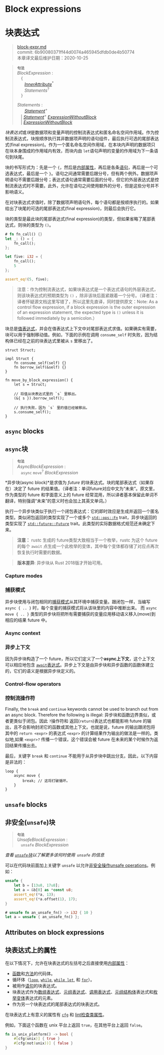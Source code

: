 # Block expressions
# 块表达式

>[block-expr.md](https://github.com/rust-lang/reference/blob/master/src/expressions/block-expr.md)\
>commit: 6b90080371ff44d0074a465945dfdb0de4b50774 \
>本章译文最后维护日期：2020-10-25

> **<sup>句法</sup>**\
> _BlockExpression_ :\
> &nbsp;&nbsp; `{`\
> &nbsp;&nbsp; &nbsp;&nbsp; [_InnerAttribute_]<sup>\*</sup>\
> &nbsp;&nbsp; &nbsp;&nbsp; _Statements_<sup>?</sup>\
> &nbsp;&nbsp; `}`
>
> _Statements_ :\
> &nbsp;&nbsp; &nbsp;&nbsp; [_Statement_]<sup>\+</sup>\
> &nbsp;&nbsp; | [_Statement_]<sup>\+</sup> [_ExpressionWithoutBlock_]\
> &nbsp;&nbsp; | [_ExpressionWithoutBlock_]

*块表达式*或*块*是数据项和变量声明的控制流表达式和匿名命名空间作用域。作为控制流表达式，块按顺序执行其非数据项声明的语句组件，最后执行可选的尾部表达式(final expression)。作为一个匿名命名空间作用域，在本块内声明的数据项只在块本身围成的作用域内有效，而块内由 `let`语句声明的变量的作用域为下一条语句到块尾。

块的书写形式为：先是一个 `{`，然后是[内部属性][inner attributes]，再后是各条[语句][statements]，再后是一个可选表达式，最后是一个 `}`。语句之间通常需要后跟分号，但有两个例外。数据项声明语句不需要后跟分号；表达式语句通常需要后面的分号，但它的外层表达式是控制流表达式时不需要。此外，允许在语句之间使用额外的分号，但是这些分号并不影响语义。

在对块表达式求值时，除了数据项声明语句外，每个语句都是按顺序执行的。如果给出了块尾的可选的尾部表达式(final expression)，则最后会执行它。

块的类型是最此块的尾部表达式(final expression)的类型，但如果省略了尾部表达式，则块的类型为 `()`。

```rust
# fn fn_call() {}
let _: () = {
    fn_call();
};

let five: i32 = {
    fn_call();
    5
};

assert_eq!(5, five);
```

> 注意：作为控制流表达式，如果块表达式是一个表达式语句的外层表达式，则该块表达式的预期类型为 `()` ，除非该块后面紧跟着一个分号。（译者注：译者怀疑源文档这里写错了，所以这里先直译，同时提供原文：Note: As a control flow expression, if a block expression is the outer expression of an expression statement, the expected type is `()` unless it is followed immediately by a semicolon.）

块总是[值表达式][value expressions]，并会在值表达式上下文中对尾部表达式求值。如果确实有需要，块可以用于强制移动值。例如，下面的示例在调用 `consume_self` 时失败，因为结构体已经在之前的块表达式里被从 `s` 里移出了。

```rust,compile_fail
struct Struct;

impl Struct {
    fn consume_self(self) {}
    fn borrow_self(&self) {}
}

fn move_by_block_expression() {
    let s = Struct;

    // 将值从块表达式里的 `s` 里移出。
    (&{ s }).borrow_self();

    // 执行失败，因为 `s` 里的值已经被移出。
    s.consume_self();
}
```

## `async` blocks
## `async`块

> **<sup>句法</sup>**\
> _AsyncBlockExpression_ :\
> &nbsp;&nbsp; `async` `move`<sup>?</sup> _BlockExpression_

*异步块(async block)*是求值为 *future* 的块表达式。块的尾部表达式（如果存在）决定了 future 的结果值。（译者注：单词future对应中文为“未来”。原文里，作为类型的 future 和字面意义上的 future 经常混用，所以译者基本保留此单词不翻译，特别强调“未来”的意义时也会加上其英文单词。）

执行一个异步块类似于执行一个闭包表达式：它的即时效应是生成并返回一个匿名类型。类似闭包返回的类型实现了一个或多个 [`std::ops::Fn`] trait，异步块返回的类型实现了 [`std::future::Future`] trait。此类型的实际数据格式规范还未确定下来。

> **注意：** rustc 生成的 future类型大致相当于一个枚举，rustc 为这个 future 的每个 `await` 点生成一个此枚举的变体，其中每个变体都存储了对应点再次恢复执行时需要的数据。

> **版本差异**: 异步块从 Rust 2018版才开始可用。

[`std::ops::Fn`]: https://doc.rust-lang.org/std/ops/trait.Fn.html
[`std::future::Future`]: https://doc.rust-lang.org/std/future/trait.Future.html

### Capture modes
### 捕获模式

异步块使用与闭包相同的[捕获模式][capture modes]从其环境中捕获变量。跟闭包一样，当编写 `async { .. }` 时，每个变量的捕获模式将从该块里的内容中推断出来。
而 `async move { .. }` 类型的异步块将把所有需要捕获的变量应用移动语义移入(move)到相应的结果 future 中。

[capture modes]: ../types/closure.md#capture-modes
[shared references]: ../types/pointer.md#shared-references-
[mutable reference]: ../types/pointer.md#mutables-references-

### Async context
### 异步上下文

因为异步块构造了一个 future，所以它们定义了一个**async上下文**，这个上下文可以相应地包含 [`await`表达式][`await` expressions]。异步上下文是由异步块和异步函数的函数体建立的，它们的语义是根据异步块定义的。

[`await` expressions]: await-expr.md

### Control-flow operators
### 控制流操作符

Finally, the `break` and `continue` keywords cannot be used to branch
out from an async block. Therefore the following is illegal:
异步块和函数边界类似，或者更类似于闭包。因此 `?`操作符和 返回(`return`)表达式也都能影响 future 的输出，且不会影响封闭它的函数或其他上下文。也就是说，future 的输出跟闭包将其中的 `return <expr>` 的表达式 `<expr>` 的计算结果作为输出的做法是一样的。类似地,如果 `<expr>?` 传播一个错误，这个错误会被 future 在未来的某个时候作为返回结果传播出去。

最后，关键字 `break` 和 `continue` 不能用于从异步块中跳出分支。因此，以下内容是非法的：

```rust,edition2018,compile_fail
loop {
    async move {
        break; // 这将打破循环。
    }
}
```

## `unsafe` blocks
## 非安全(`unsafe`)块

> **<sup>句法</sup>**\
> _UnsafeBlockExpression_ :\
> &nbsp;&nbsp; `unsafe` _BlockExpression_

_查看 [`unsafe`块][`unsafe` block]以了解更多该何时使用` unsafe` 的信息_

可以在代码块前面加上关键字 `unsafe` 以允许[非安全操作][unsafe operations][unsafe operations]。例如：

```rust
unsafe {
    let b = [13u8, 17u8];
    let a = &b[0] as *const u8;
    assert_eq!(*a, 13);
    assert_eq!(*a.offset(1), 17);
}

# unsafe fn an_unsafe_fn() -> i32 { 10 }
let a = unsafe { an_unsafe_fn() };
```

## Attributes on block expressions
## 块表达式上的属性

在以下情况下，允许在块表达式的左括号之后直接使用[内部属性][inner attributes]：

* [函数][function]和[方法][method]的代码体。
* 循环体（[`loop`], [`while`], [`while let`], 和 [`for`]）。
* 被用作[语句][statement]的块表达式。
* 块表达式作为[数组表达式][array expressions]、[元组表达式][tuple expressions]、[调用表达式][call expressions]、[元组结构体][struct]表达式和[枚举变体][enum variant]表达式的元素。
* 作为另一个块表达式的尾部表达式的块表达式。
<!-- 本列表需要和 expressions.md 保持同步 -->

在块表达式上有意义的属性有 [`cfg`] 和 [lint检查类属性][the lint check attributes]。

例如，下面这个函数在 unix 平台上返回 `true`，在其他平台上返回 `false`。

```rust
fn is_unix_platform() -> bool {
    #[cfg(unix)] { true }
    #[cfg(not(unix))] { false }
}
```

[`unsafe` block]: ../unsafe-blocks.md
<!-- 上面这几个链接从原文来替换时小心 -->
[_ExpressionWithoutBlock_]: ../expressions.md
[_InnerAttribute_]: ../attributes.md
[_Statement_]: ../statements.md
[`cfg`]: ../conditional-compilation.md
[`for`]: loop-expr.md#iterator-loops
[`loop`]: loop-expr.md#infinite-loops
[`while let`]: loop-expr.md#predicate-pattern-loops
[`while`]: loop-expr.md#predicate-loops
[array expressions]: array-expr.md
[call expressions]: call-expr.md
[enum variant]: enum-variant-expr.md
[function]: ../items/functions.md
[inner attributes]: ../attributes.md
[method]: ../items/associated-items.md#methods
[statement]: ../statements.md
[statements]: ../statements.md
[struct]: struct-expr.md
[the lint check attributes]: ../attributes/diagnostics.md#lint-check-attributes
[tuple expressions]: tuple-expr.md
[unsafe operations]: ../unsafety.md
[value expressions]: ../expressions.md#place-expressions-and-value-expressions

<!-- 2020-11-7-->
<!-- checked -->
